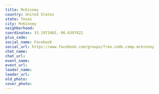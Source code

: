 ```yaml
---
title: McKinney
country: United States
state: Texas
city: McKinney
neighborhood: 
coordinates: 33.1972465,-96.6397822
plus_code:
social_name: Facebook
social_url: https://www.facebook.com/groups/free.code.camp.mckinney
chat_name:
chat_url:
event_name:
event_url:
leader_name:
leader_url:
old_photo: 
cover_photo:
---
```


